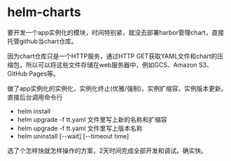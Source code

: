 # helm-charts

要开发一个app实例化的模块，时间特别紧，就没去部署harbor管理chart，直接托管github当chart仓库。

因为chart仓库只是一个HTTP服务，通过HTTP GET获取YAML文件和chart的压缩包，所以可以将这些文件存储在web服务器中，例如GCS、Amazon S3、GitHub Pages等。

做了app实例化的实例化，实例化终止(优雅/强制)，实例扩缩容，实例版本更新。
直接后台调用命令行
* helm install
* helm upgrade -f tt.yaml 文件里写上新的名称和扩缩容
* helm upgrade -f tt.yaml 文件里写上版本名称
* helm uninstall [--wait] [--timeout time]

选了个怎样快就怎样操作的方案，2天时间完成全部开发和调试。确实快。
